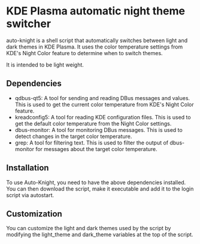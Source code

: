 # KDE Plasma automatic night theme switcher
auto-knight is a shell script that automatically switches between light and dark themes in KDE Plasma. It uses the color temperature settings from KDE's Night Color feature to determine when to switch themes.

It is intended to be light weight.

## Dependencies
* qdbus-qt5: A tool for sending and reading DBus messages and values. This is used to get the current color temperature from KDE's Night Color feature.
* kreadconfig5: A tool for reading KDE configuration files. This is used to get the default color temperature from the Night Color settings.
* dbus-monitor: A tool for monitoring DBus messages. This is used to detect changes in the target color temperature.
* grep: A tool for filtering text. This is used to filter the output of dbus-monitor for messages about the target color temperature.

## Installation
To use Auto-Knight, you need to have the above dependencies installed. You can then download the script, make it executable and add it to the login script via autostart.

## Customization
You can customize the light and dark themes used by the script by modifying the light_theme and dark_theme variables at the top of the script.
